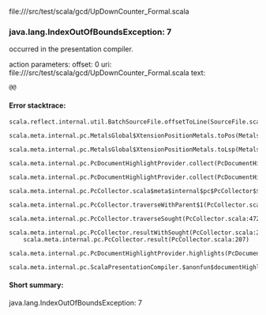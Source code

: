 file://<WORKSPACE>/src/test/scala/gcd/UpDownCounter_Formal.scala
### java.lang.IndexOutOfBoundsException: 7

occurred in the presentation compiler.

action parameters:
offset: 0
uri: file://<WORKSPACE>/src/test/scala/gcd/UpDownCounter_Formal.scala
text:
```scala
@@
```



#### Error stacktrace:

```
scala.reflect.internal.util.BatchSourceFile.offsetToLine(SourceFile.scala:201)
	scala.meta.internal.pc.MetalsGlobal$XtensionPositionMetals.toPos(MetalsGlobal.scala:668)
	scala.meta.internal.pc.MetalsGlobal$XtensionPositionMetals.toLsp(MetalsGlobal.scala:681)
	scala.meta.internal.pc.PcDocumentHighlightProvider.collect(PcDocumentHighlightProvider.scala:20)
	scala.meta.internal.pc.PcDocumentHighlightProvider.collect(PcDocumentHighlightProvider.scala:8)
	scala.meta.internal.pc.PcCollector.scala$meta$internal$pc$PcCollector$$collect$1(PcCollector.scala:292)
	scala.meta.internal.pc.PcCollector.traverseWithParent$1(PcCollector.scala:337)
	scala.meta.internal.pc.PcCollector.traverseSought(PcCollector.scala:472)
	scala.meta.internal.pc.PcCollector.resultWithSought(PcCollector.scala:266)
	scala.meta.internal.pc.PcCollector.result(PcCollector.scala:207)
	scala.meta.internal.pc.PcDocumentHighlightProvider.highlights(PcDocumentHighlightProvider.scala:29)
	scala.meta.internal.pc.ScalaPresentationCompiler.$anonfun$documentHighlight$1(ScalaPresentationCompiler.scala:340)
```
#### Short summary: 

java.lang.IndexOutOfBoundsException: 7